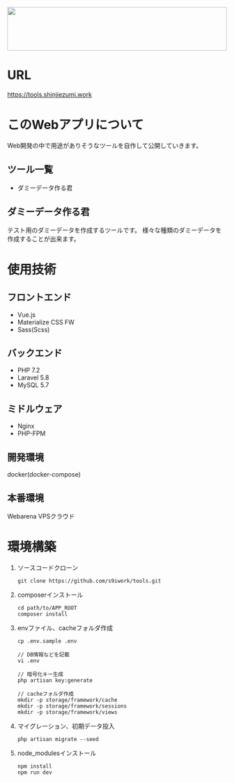 <p align="center">
	<img src="https://tools.shinjiezumi.work/img/main.svg" width="100%" height="100px">
</p>

# URL
https://tools.shinjiezumi.work

# このWebアプリについて
Web開発の中で用途がありそうなツールを自作して公開していきます。

## ツール一覧
- ダミーデータ作る君

## ダミーデータ作る君
テスト用のダミーデータを作成するツールです。
様々な種類のダミーデータを作成することが出来ます。

# 使用技術
## フロントエンド
- Vue.js
- Materialize CSS FW
- Sass(Scss)

## バックエンド
- PHP 7.2
- Laravel 5.8
- MySQL 5.7

## ミドルウェア
- Nginx
- PHP-FPM

## 開発環境
docker(docker-compose)

## 本番環境
Webarena VPSクラウド

# 環境構築
1. ソースコードクローン

    ```
    git clone https://github.com/s9iwork/tools.git
    ```

2. composerインストール

    ```
    cd path/to/APP_ROOT
    composer install
    ```

3. envファイル、cacheフォルダ作成

    ```
    cp .env.sample .env

    // DB情報などを記載
    vi .env

    // 暗号化キー生成
    php artisan key:generate

    // cacheフォルダ作成
    mkdir -p storage/framework/cache
    mkdir -p storage/framework/sessions
    mkdir -p storage/framework/views
    ```

4. マイグレーション、初期データ投入

    ```
    php artisan migrate --seed
    ```

5. node_modulesインストール

    ```
    npm install
    npm run dev
    ```

